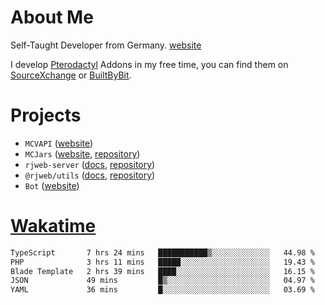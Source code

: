 # About Me

Self-Taught Developer from Germany. [website](https://rjansen.dev)

I develop [Pterodactyl](https://pterodactyl.io) Addons in my free time, you can find
them on [SourceXchange](https://www.sourcexchange.net/teams/356/profile) or [BuiltByBit](https://builtbybit.com/search/3078009).

# Projects

- `MCVAPI` ([website](https://versions.mcjars.app))
- `MCJars` ([website](https://mcjars.app), [repository](https://github.com/0x7d8/mcjar))
- `rjweb-server` ([docs](https://server.rjweb.dev), [repository](https://github.com/0x7d8/NPM_WEB-SERVER))
- `@rjweb/utils` ([docs](https://utils.rjweb.dev), [repository](https://github.com/0x7d8/rjweb-utils))
- `Bot` ([website](https://bot.rjns.dev))

# [Wakatime](https://wakatime.com/@0x7d8)

<!--START_SECTION:waka-->

```txt
TypeScript       7 hrs 24 mins   ███████████▒░░░░░░░░░░░░░   44.98 %
PHP              3 hrs 11 mins   █████░░░░░░░░░░░░░░░░░░░░   19.43 %
Blade Template   2 hrs 39 mins   ████░░░░░░░░░░░░░░░░░░░░░   16.15 %
JSON             49 mins         █▒░░░░░░░░░░░░░░░░░░░░░░░   04.97 %
YAML             36 mins         █░░░░░░░░░░░░░░░░░░░░░░░░   03.69 %
```

<!--END_SECTION:waka-->

